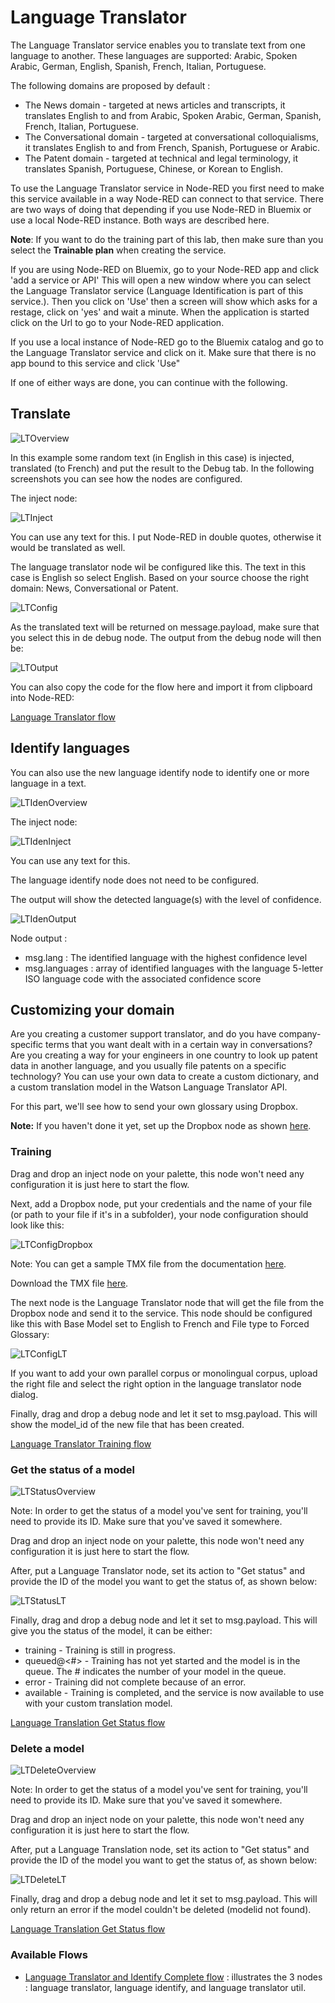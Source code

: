 # Language Translator

The Language Translator service enables you to translate text from one language to another. These languages are supported: Arabic, Spoken Arabic, German, English, Spanish, French, Italian, Portuguese.

The following domains are proposed by default :

- The News domain - targeted at news articles and transcripts, it translates English to and from Arabic, Spoken Arabic, German, Spanish, French, Italian, Portuguese.
- The Conversational domain - targeted at conversational colloquialisms, it translates English to and from French, Spanish, Portuguese or Arabic.
- The Patent domain - targeted at technical and legal terminology, it translates Spanish, Portuguese, Chinese, or Korean to English.

To use the Language Translator service in Node-RED you first need to make this service available in a way Node-RED can connect to that service. There are two ways of doing that depending if you use Node-RED in Bluemix or use a local Node-RED instance. Both ways are described here.

**Note**: If you want to do the training part of this lab, then make sure than you select the **Trainable plan** when creating the service. 

If you are using Node-RED on Bluemix, go to your Node-RED app and click 'add a service or API' This will open a new window where you can select the Language Translator service (Language Identification is part of this service.). Then you click on 'Use' then a screen will show which asks for a restage, click on 'yes' and wait a minute. When the application is started click on the Url to go to your Node-RED application.

If you use a local instance of Node-RED go to the Bluemix catalog and go to the Language Translator service and click on it. Make sure that there is no app bound to this service and click 'Use"

If one of either ways are done, you can continue with the following.

## Translate 

![`LTOverview`](images/lt.png)

In this example some random text (in English in this case) is injected, translated (to French) and put the result to the Debug tab. In the following screenshots you can see how the nodes are configured.

The inject node:

![`LTInject`](images/lt_inject.png)

You can use any text for this. I put Node-RED in double quotes, otherwise it would be translated as well.

The language translator node wil be configured like this. The text in this case is English so select English. Based on your source choose the right domain: News, Conversational or Patent.

![`LTConfig`](images/lt_config.png)

As the translated text will be returned on message.payload, make sure that you select this in de debug node. The output from the debug node will then be:

![`LTOutput`](images/lt_debug.png)

You can also copy the code for the flow here and import it from clipboard into Node-RED:

[Language Translator flow](language_translator_flow.txt)

## Identify languages

You can also use the new language identify node to identify one or more language in a text.

![`LTIdenOverview`](images/lt_identify_overview.png)

The inject node:

![`LTIdenInject`](images/lt_identify_inject.png)

You can use any text for this.

The language identify node does not need to be configured.

The output will show the detected language(s) with the level of confidence.

![`LTIdenOutput`](images/lt_identify_output.png)

Node output :

- msg.lang : The identified language with the highest confidence level
- msg.languages : array of identified languages with the language 5-letter ISO language code with the associated confidence score

## Customizing your domain

Are you creating a customer support translator, and do you have company-specific terms that you want dealt with in a certain way in conversations? Are you creating a way for your engineers in one country to look up patent data in another language, and you usually file patents on a specific technology? You can use your own data to create a custom dictionary, and a custom translation model in the Watson Language Translator API.

For this part, we'll see how to send your own glossary using Dropbox.

**Note:** If you haven't done it yet, set up the Dropbox node as shown [here](https://github.com/watson-developer-cloud/node-red-labs/tree/master/utilities/dropbox_setup).

### Training

Drag and drop an inject node on your palette, this node won't need any configuration it is just here to start the flow.

Next, add a Dropbox node, put your credentials and the name of your file (or path to your file if it's in a subfolder), your node configuration should look like this:

![`LTConfigDropbox`](images/lt_train_dropbox.png)

Note: You can get a sample TMX file from the documentation [here](https://www.ibm.com/smarterplanet/us/en/ibmwatson/developercloud/doc/language-translation/customizing.shtml).

Download the TMX file  [here](https://raw.githubusercontent.com/watson-developer-cloud/node-red-labs/master/utilities/box_setup/glossary.tmx).

The next node is the Language Translator node that will get the file from the Dropbox node and send it to the service.
This node should be configured like this with Base Model set to English to French and File type to Forced Glossary:

![`LTConfigLT`](images/lt_train_config.png)

If you want to add your own parallel corpus or monolingual corpus, upload the right file and select the right option in the language translator node dialog.

Finally, drag and drop a debug node and let it set to msg.payload. This will show the model_id of the new file that has been created. 

[Language Translator Training flow](lang_train_flow.json)

### Get the status of a model

![`LTStatusOverview`](images/lt_status_overview.png)

Note: In order to get the status of a model you've sent for training, you'll need to provide its ID. Make sure that you've saved it somewhere. 

Drag and drop an inject node on your palette, this node won't need any configuration it is just here to start the flow.

After, put a Language Translator node, set its action to "Get status" and provide the ID of the model you want to get the status of, as shown below:

![`LTStatusLT`](images/lt_status_lt.png)

Finally, drag and drop a debug node and let it set to msg.payload. This will give you the status of the model, it can be either:

 - training - Training is still in progress.
 - queued@<#> - Training has not yet started and the model is in the queue. The # indicates the number of your model in the queue.
 - error - Training did not complete because of an error.
 - available - Training is completed, and the service is now available to use with your custom translation model.
 
 [Language Translation Get Status flow](lang_getstatus_flow.json)

### Delete a model

![`LTDeleteOverview`](images/lt_delete_overview.png)

Note: In order to get the status of a model you've sent for training, you'll need to provide its ID. Make sure that you've saved it somewhere. 

Drag and drop an inject node on your palette, this node won't need any configuration it is just here to start the flow.

After, put a Language Translation node, set its action to "Get status" and provide the ID of the model you want to get the status of, as shown below:

![`LTDeleteLT`](images/lt_delete_lt.png)

Finally, drag and drop a debug node and let it set to msg.payload. This will only return an error if the model couldn't be deleted (modelid not found).

 [Language Translation Get Status flow](lang_delete_flow.json)

### Available Flows

- [Language Translator and Identify Complete flow](lang_complete_flow.json) : illustrates the 3 nodes : language translator, language identify, and language translator util.

